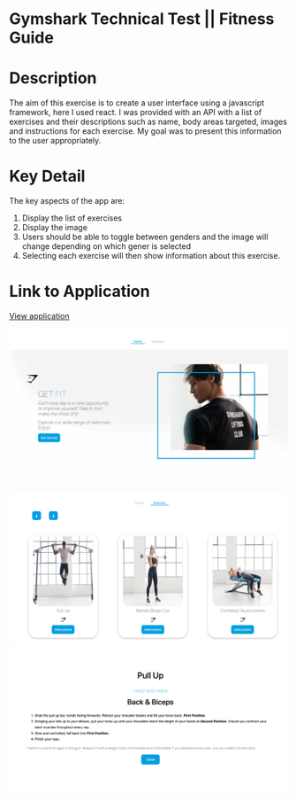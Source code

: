 # Gymshark Technical Test || Fitness Guide

# Description

The aim of this exercise is to create a user interface using a javascript framework, here I used react. I was provided with an API with a list of exercises and their descriptions such as name, body areas targeted, images and instructions for each exercise. My goal was to present this information to the user appropriately.

# Key Detail

The key aspects of the app are:
1. Display the list of exercises
2. Display the image
3. Users should be able to toggle between genders and the image will change depending on which gener is selected
4. Selecting each exercise will then show information about this exercise.

# Link to Application

[View application](https://fitness-guide.herokuapp.com)

![screenshot cover page](src/components/images/screenshotTwo.png)

![screenshot fitness page](src/components/images/screenshotOne.png)
![screenshot instructions page](src/components/images/screenshotThree.png)

